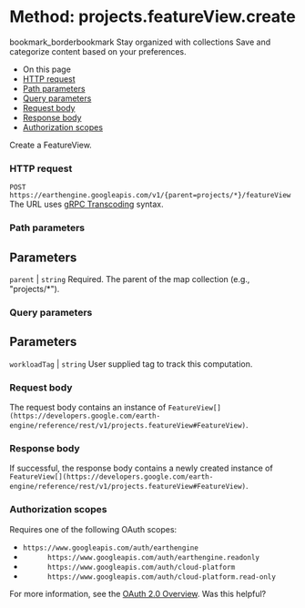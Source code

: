  
#  Method: projects.featureView.create
bookmark_borderbookmark Stay organized with collections  Save and categorize content based on your preferences.
  * On this page
  * [HTTP request](https://developers.google.com/earth-engine/reference/rest/v1/projects.featureView/create#http-request)
  * [Path parameters](https://developers.google.com/earth-engine/reference/rest/v1/projects.featureView/create#path-parameters)
  * [Query parameters](https://developers.google.com/earth-engine/reference/rest/v1/projects.featureView/create#query-parameters)
  * [Request body](https://developers.google.com/earth-engine/reference/rest/v1/projects.featureView/create#request-body)
  * [Response body](https://developers.google.com/earth-engine/reference/rest/v1/projects.featureView/create#response-body)
  * [Authorization scopes](https://developers.google.com/earth-engine/reference/rest/v1/projects.featureView/create#authorization-scopes)


Create a FeatureView.
### HTTP request
`POST https://earthengine.googleapis.com/v1/{parent=projects/*}/featureView`
The URL uses [gRPC Transcoding](https://google.aip.dev/127) syntax.
### Path parameters
Parameters  
---  
`parent` |  `string` Required. The parent of the map collection (e.g., "projects/*").  
### Query parameters
Parameters  
---  
`workloadTag` |  `string` User supplied tag to track this computation.  
### Request body
The request body contains an instance of `FeatureView[](https://developers.google.com/earth-engine/reference/rest/v1/projects.featureView#FeatureView)`.
### Response body
If successful, the response body contains a newly created instance of `FeatureView[](https://developers.google.com/earth-engine/reference/rest/v1/projects.featureView#FeatureView)`.
### Authorization scopes
Requires one of the following OAuth scopes:
  * `https://www.googleapis.com/auth/earthengine`
  * `      https://www.googleapis.com/auth/earthengine.readonly`
  * `      https://www.googleapis.com/auth/cloud-platform`
  * `      https://www.googleapis.com/auth/cloud-platform.read-only`


For more information, see the [OAuth 2.0 Overview](https://developers.google.com/identity/protocols/OAuth2).
Was this helpful?
